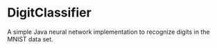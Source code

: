# DigitClassifier
A simple Java neural network implementation to recognize digits in the MNIST data set.
